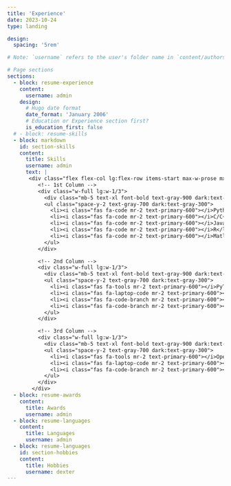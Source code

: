 ```yaml
---
title: 'Experience'
date: 2023-10-24
type: landing

design:
  spacing: '5rem'

# Note: `username` refers to the user's folder name in `content/authors/`

# Page sections
sections:
  - block: resume-experience
    content:
      username: admin
    design:
      # Hugo date format
      date_format: 'January 2006'
      # Education or Experience section first?
      is_education_first: false
  # - block: resume-skills
  - block: markdown
    id: section-skills
    content:
      title: Skills
      username: admin
      text: |
       <div class="flex flex-col lg:flex-row items-start max-w-prose mx-auto gap-3 px-6 md:px-0">
          <!-- 1st Column -->
          <div class="w-full lg:w-1/3">
            <div class="mb-5 text-xl font-bold text-gray-900 dark:text-white">Programming</div>
            <ul class="space-y-2 text-gray-700 dark:text-gray-300">
              <li><i class="fas fa-code mr-2 text-primary-600"></i>Python</li>
              <li><i class="fas fa-code mr-2 text-primary-600"></i>C/C++</li>
              <li><i class="fas fa-code mr-2 text-primary-600"></i>Java</li>
              <li><i class="fas fa-code mr-2 text-primary-600"></i>R</li>
              <li><i class="fas fa-code mr-2 text-primary-600"></i>Matlab</li>
            </ul>
          </div>

          <!-- 2nd Column -->
          <div class="w-full lg:w-1/3">
            <div class="mb-5 text-xl font-bold text-gray-900 dark:text-white">Deep Learning Frameworks & API</div>
            <ul class="space-y-2 text-gray-700 dark:text-gray-300">
              <li><i class="fas fa-tools mr-2 text-primary-600"></i>PyTorch</li>
              <li><i class="fas fa-laptop-code mr-2 text-primary-600"></i>TensorFlow</li>
              <li><i class="fas fa-code-branch mr-2 text-primary-600"></i>Scikit-learn</li>
              <li><i class="fas fa-code-branch mr-2 text-primary-600"></i>Keras</li>
            </ul>
          </div>

          <!-- 3rd Column -->
          <div class="w-full lg:w-1/3">
            <div class="mb-5 text-xl font-bold text-gray-900 dark:text-white">Infrastructure & Deployment</div>
            <ul class="space-y-2 text-gray-700 dark:text-gray-300">
              <li><i class="fas fa-tools mr-2 text-primary-600"></i>Openstack</li>
              <li><i class="fas fa-laptop-code mr-2 text-primary-600"></i>Docker</li>
              <li><i class="fas fa-code-branch mr-2 text-primary-600"></i>Kubernetes</li>
            </ul>
          </div>
        </div>
  - block: resume-awards
    content:
      title: Awards
      username: admin
  - block: resume-languages
    content:
      title: Languages
      username: admin
  - block: resume-languages
    id: section-hobbies
    content:
      title: Hobbies
      username: dexter
---
```

